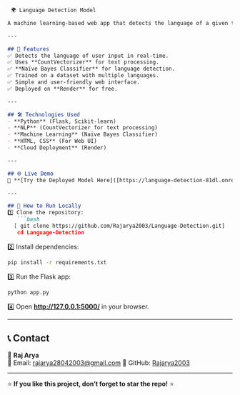 
```md
 🌍 Language Detection Model  

A machine learning-based web app that detects the language of a given text input. Built using Flask, Scikit-learn, and NLP techniques**.

---

## 🚀 Features  
✅ Detects the language of user input in real-time.  
✅ Uses **CountVectorizer** for text processing.  
✅ **Naïve Bayes Classifier** for language detection.  
✅ Trained on a dataset with multiple languages.  
✅ Simple and user-friendly web interface.  
✅ Deployed on **Render** for free.  

---

## 🛠️ Technologies Used  
- **Python** (Flask, Scikit-learn)  
- **NLP** (CountVectorizer for text processing)  
- **Machine Learning** (Naïve Bayes Classifier)  
- **HTML, CSS** (For Web UI)  
- **Cloud Deployment** (Render)  

---

## 🌐 Live Demo  
🚀 **[Try the Deployed Model Here]([https://language-detection-81dl.onrender.com])**  

---

## 🎯 How to Run Locally  
1️⃣ Clone the repository:  
   ```bash
  [ git clone https://github.com/Rajarya2003/Language-Detection.git]
   cd Language-Detection
   ```

2️⃣ Install dependencies:  
   ```bash
   pip install -r requirements.txt
   ```

3️⃣ Run the Flask app:  
   ```bash
   python app.py
   ```

4️⃣ Open **http://127.0.0.1:5000/** in your browser.  

---



## 📞 Contact  
👤 **Raj Arya**  
📧 Email: rajarya28042003@gmail.com 
🔗 GitHub: [Rajarya2003](https://github.com/Rajarya2003)  

---

⭐ **If you like this project, don’t forget to star the repo!** ⭐  
```


